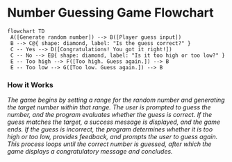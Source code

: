 # Number Guessing Game Flowchart


```mermaid
flowchart TD
 A([Generate random number]) --> B([Player guess input]) 
 B --> C@{ shape: diamond, label: "Is the guess correct?" }
 C -- Yes --> D([Congratulations! You got it right!])
 C -- No --> E@{ shape: diamond, label: "Is it too high or too low?" }
 E -- Too high --> F([Too high. Guess again.]) --> B
 E -- Too low --> G([Too low. Guess again.]) --> B
```


### How it Works
*The game begins by setting a range for the random number and generating the target number within that range. The user is prompted to guess the number, and the program evaluates whether the guess is correct. If the guess matches the target, a success message is displayed, and the game ends. If the guess is incorrect, the program determines whether it is too high or too low, provides feedback, and prompts the user to guess again. This process loops until the correct number is guessed, after which the game displays a congratulatory message and concludes.*